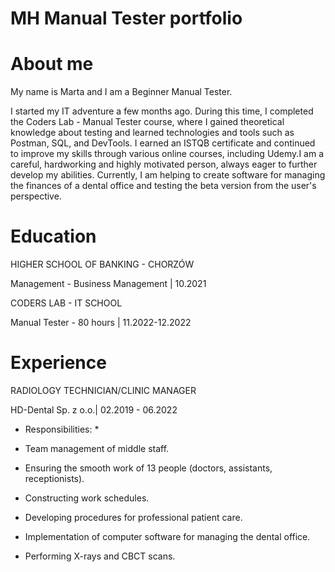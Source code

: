 # MH Manual Tester portfolio # 

# About me #

My name is Marta and I am a Beginner Manual Tester. 

I started my IT adventure a few months ago. During this time, I completed the
Coders Lab - Manual Tester course, where I gained theoretical knowledge about
testing and learned technologies and tools such as Postman, SQL, and DevTools. 
I earned an ISTQB certificate and continued to improve my skills through various
online courses, including Udemy.I am a careful, hardworking and highly motivated
person, always eager to further develop my abilities. Currently, I am helping to
create software for managing the finances of a dental office and testing the beta
version from the user's perspective.

# Education #

HIGHER SCHOOL OF BANKING - CHORZÓW 

Management - Business Management | 10.2021

CODERS LAB - IT SCHOOL

Manual Tester - 80 hours | 11.2022-12.2022

# Experience #

RADIOLOGY TECHNICIAN/CLINIC MANAGER 

HD-Dental Sp. z o.o.| 02.2019 - 06.2022

* Responsibilities: *

* Team management of middle staff.
* Ensuring the smooth work of 13 people (doctors, assistants, receptionists).
* Constructing work schedules.
* Developing procedures for professional patient care.
* Implementation of computer software for managing the dental office.
* Performing X-rays and CBCT scans.



